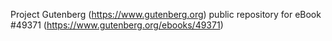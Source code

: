 Project Gutenberg (https://www.gutenberg.org) public repository for eBook #49371 (https://www.gutenberg.org/ebooks/49371)

